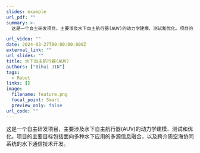 ```yaml
---
slides: example
url_pdf: ""
summary: >-
  这是一个自主研发项目，主要涉及水下自主航行器(AUV)的动力学建模、测试和优化。项目的主要目标包括面向多种水下应用的多源信息融合，以及跨介质空海协同系统的水下通信技术开发。

url_video: ""
date: 2024-03-27T00:00:00.000Z
external_link: ""
url_slides: ""
title: 水下自主航行器(AUV)
authors: ["Bihui JIN"]
tags:
  - Robot
links: []
image:
  filename: feature.png
  focal_point: Smart
  preview_only: false
url_code: ""
---
```


这是一个自主研发项目，主要涉及水下自主航行器(AUV)的动力学建模、测试和优化。项目的主要目标包括面向多种水下应用的多源信息融合，以及跨介质空海协同系统的水下通信技术开发。
